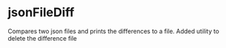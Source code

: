 # jsonFileDiff
Compares two json files and prints the differences to a file. Added utility to delete the difference file


